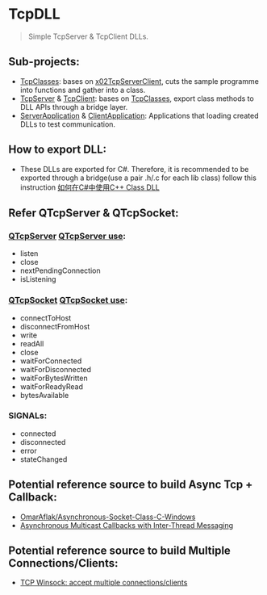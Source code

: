 # TcpDLL
> Simple TcpServer & TcpClient DLLs.

## Sub-projects:
 - [TcpClasses](./TcpClasses): bases on [x02TcpServerClient](../x02TcpServerClient), cuts the sample programme into functions and gather into a class.
 - [TcpServer](./TcpServer) & [TcpClient](./TcpClient): bases on [TcpClasses](./TcpClasses), export class methods to DLL APIs through a bridge layer.
 - [ServerApplication](./ServerApplication) & [ClientApplication](./ClientApplication): Applications that loading created DLLs to test communication.

## How to export DLL:
 - These DLLs are exported for C#. Therefore, it is recommended to be exported through a bridge(use a pair .h/.c for each lib class) follow this instruction [如何在C#中使用C++ Class DLL](http://johnniebooks.blogspot.com/2010/11/cc-class-dll.html)

## Refer QTcpServer & QTcpSocket:

### [QTcpServer](https://doc.qt.io/qt-5/qtcpserver.html) [QTcpServer use](https://www.bogotobogo.com/Qt/Qt5_QTcpServer_Client_Server.php):
 - listen
 - close
 - nextPendingConnection
 - isListening

### [QTcpSocket](https://doc.qt.io/qt-5/qtcpsocket.html) [QTcpSocket use](https://www.bogotobogo.com/Qt/Qt5_QTcpSocket.php):
 - connectToHost
 - disconnectFromHost
 - write
 - readAll
 - close
 - waitForConnected
 - waitForDisconnected
 - waitForBytesWritten
 - waitForReadyRead
 - bytesAvailable

### SIGNALs:
 - connected
 - disconnected
 - error
 - stateChanged

## Potential reference source to build Async Tcp + Callback:
 - [OmarAflak/Asynchronous-Socket-Class-C-Windows](https://github.com/OmarAflak/Asynchronous-Socket-Class-C-Windows)
 - [Asynchronous Multicast Callbacks with Inter-Thread Messaging](https://www.codeproject.com/Articles/1092727/Asynchronous-Multicast-Callbacks-with-Inter-Thread)

## Potential reference source to build Multiple Connections/Clients:
 - [TCP Winsock: accept multiple connections/clients](https://stackoverflow.com/questions/15185380/tcp-winsock-accept-multiple-connections-clients)